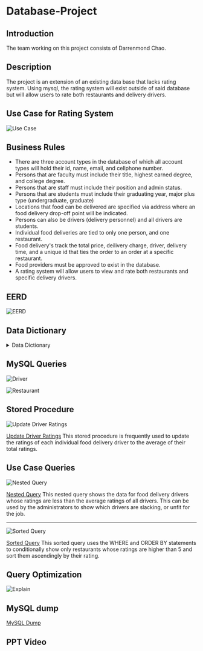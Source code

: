 # Database-Project
## Introduction
The team working on this project consists of Darrenmond Chao.

## Description
The project is an extension of an existing data base that lacks rating system. Using mysql, the rating system will exist outside of said database but will allow users to rate both restaurants and delivery drivers.
  
## Use Case for Rating System
![Use Case](https://raw.githubusercontent.com/tsundarren/Database-Project/main/img/Use%20Case.png)

## Business Rules
- There are three account types in the database of which all account types will hold their id, name, email, and cellphone number.
- Persons that are faculty must include their title, highest earned degree, and college degree.
- Persons that are staff must include their position and admin status.
- Persons that are students must include their graduating year, major plus type (undergraduate, graduate)
- Locations that food can be delivered are specified via address where an food delivery drop-off point will be indicated.
- Persons can also be drivers (delivery personnel) and all drivers are students.
- Individual food deliveries are tied to only one person, and one restaurant. 
- Food delivery's track the total price, deilivery charge, driver, delivery time, and a unique id that ties the order to an order at a specific restaurant.
- Food providers must be approved to exist in the database.
- A rating system will allow users to view and rate both restaurants and specific delivery drivers. 

## EERD
![EERD](https://raw.githubusercontent.com/tsundarren/Database-Project/main/img/EERD.png)

## Data Dictionary
<details>
  <summary>Data Dictionary</summary>

  ![Data Dictionary](https://raw.githubusercontent.com/tsundarren/Database-Project/main/img/Data%20Dictionary.png)
</details>


## MySQL Queries
![Driver](https://raw.githubusercontent.com/tsundarren/Database-Project/main/img/Driver%20Query.png)

![Restaurant](https://raw.githubusercontent.com/tsundarren/Database-Project/main/img/Restaurant%20Query.png)

## Stored Procedure
![Update Driver Ratings](https://github.com/tsundarren/Database-Project/blob/main/img/UpdateDriverRatings.png)

[Update Driver Ratings](https://github.com/tsundarren/Database-Project/blob/main/data/UpdateDriverRatings.sql)
This stored procedure is frequently used to update the ratings of each individual food delivery driver to the average of their total ratings.

## Use Case Queries
![Nested Query](https://github.com/tsundarren/Database-Project/blob/main/img/Nested%20Query.png)

[Nested Query](https://github.com/tsundarren/Database-Project/blob/main/data/Nested%20Query.sql)
This nested query shows the data for food delivery drivers  whose ratings are less than the average ratings of all drivers. This can be used by the administrators to show which drivers are slacking, or unfit for the job.

<hr>

![Sorted Query](https://github.com/tsundarren/Database-Project/blob/main/img/Sorted%20Query.png)

[Sorted Query](https://github.com/tsundarren/Database-Project/blob/main/data/Sorted%20Query.sql)
This sorted query uses the WHERE and ORDER BY statements to conditionally show only restaurants whose ratings are higher than 5 and sort them ascendingly by their rating.

## Query Optimization
![Explain](https://github.com/tsundarren/Database-Project/blob/main/img/Nested%20Query%20Optimization.png)

## MySQL dump
[MySQL Dump](https://github.com/tsundarren/Database-Project/blob/main/data/campus_eats_db.sql)

## PPT Video
